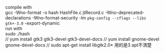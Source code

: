 compile with <br>
gcc -Wno-format -o hash HashFile.c jtRecord.c -Wno-deprecated-declarations -Wno-format-security -lm `pkg-config --cflags --libs gtk+-3.0` -export-dynamic  <br>
run with  <br>
sudo ./hash  <br>
// yum install gtk3 gtk3-devel gtk3-devel-docs
// yum install gnome-devel gnome-devel-docs
// sudo apt-get install libgtk2.0*     用的是3 apt不清楚

